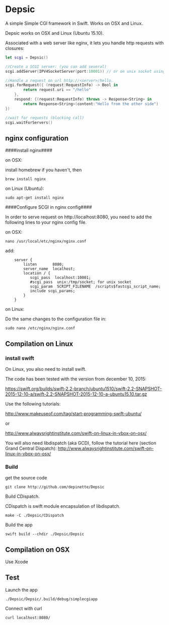 # Depsic
A simple Simple CGI framework in Swift. Works on OSX and Linux.

Depsic works on OSX and Linux (Ubuntu 15.10).

Associated with a web server like nginx, it lets you handle http requests with closures:

```swift
let scgi = Depsic()

//Create a SCGI server: (you can add several)
scgi.addServer(IPV4SocketServer(port:10001)) // or on unix socket using UnixSocketServer(socketName:"/tmp/socket")

//Handle a request on url http://<server>/hello.
scgi.forRequest({ (request:RequestInfo) -> Bool in
        return request.uri == "/hello"
    },
    respond: {(request:RequestInfo) throws -> Response<String> in
        return Response<String>(content:"Hello from the other side")
})

//wait for requests (blocking call)
scgi.waitForServers()
```

## nginx configuration ##
####install nginx####

on OSX:

install homebrew if you haven't, then

    brew install nginx

on Linux (Ubuntu):

    sudo apt-get install nginx


####Configure SCGI in nginx config####

In order to serve request on http://localhost:8080, you need to add the following lines to
your nginx config file.

on OSX:

    nano /usr/local/etc/nginx/nginx.conf 

add:

```
    server {
        listen       8080;
        server_name  localhost;
        location / {
           scgi_pass  localhost:10001; 
           #scgi_pass  unix:/tmp/socket; for unix socket
           scgi_param  SCRIPT_FILENAME  /scripts$fastcgi_script_name;
           include scgi_params;
        }
    }
```
on Linux:

Do the same changes to the configuration file in:

    sudo nano /etc/nginx/nginx.conf

## Compilation on Linux ##
### install swift ###
On Linux, you also need to install swift.

The code has been tested with the version from december 10, 2015:

https://swift.org/builds/swift-2.2-branch/ubuntu1510/swift-2.2-SNAPSHOT-2015-12-10-a/swift-2.2-SNAPSHOT-2015-12-10-a-ubuntu15.10.tar.gz

Use the following tutorials:

http://www.makeuseof.com/tag/start-programming-swift-ubuntu/

or

http://www.alwaysrightinstitute.com/swift-on-linux-in-vbox-on-osx/

You will also need libdispatch (aka GCD), follow the tutorial here (section Grand Central Dispatch):
http://www.alwaysrightinstitute.com/swift-on-linux-in-vbox-on-osx/

### Build ###

get the source code

    git clone http://github.com/depinette/Depsic

Build CDispatch.

CDispatch is swift module encapsulation of libdispatch.

    make -C ./Depsic/CDispatch

Build the app

    swift build --chdir ./Depsic/Depsic
 
## Compilation on OSX ##

Use Xcode

## Test ##

Launch the app

    ./Depsic/Depsic/.build/debug/simplecgiapp

Connect with curl

    curl localhost:8080/
    
    
